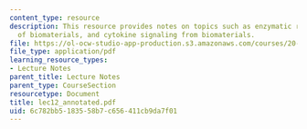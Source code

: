 ```yaml
---
content_type: resource
description: This resource provides notes on topics such as enzymatic recognition
  of biomaterials, and cytokine signaling from biomaterials.
file: https://ol-ocw-studio-app-production.s3.amazonaws.com/courses/20-462j-molecular-principles-of-biomaterials-spring-2006/6c782bb5183558b7c656411cb9da7f01_lec12_annotated.pdf
file_type: application/pdf
learning_resource_types:
- Lecture Notes
parent_title: Lecture Notes
parent_type: CourseSection
resourcetype: Document
title: lec12_annotated.pdf
uid: 6c782bb5-1835-58b7-c656-411cb9da7f01
---
```

